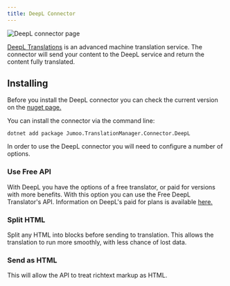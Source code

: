 ```yaml
---
title: DeepL Connector
---
```


![DeepL connector page](deepl.png)

[DeepL Translations](https://www.deepl.com/en/whydeepl) is an advanced machine translation service. The connector will send your content to the DeepL service and return the content fully translated. 

## Installing

Before you install the DeepL connector you can check the current version on the [nuget page.](https://www.nuget.org/packages/Jumoo.TranslationManager.Connector.DeepL/) 

You can install the connector via the command line: 

```
dotnet add package Jumoo.TranslationManager.Connector.DeepL
```

In order to use the DeepL connector you will need to configure a number of options.

### Use Free API

With DeepL you have the options of a free translator, or paid for versions with more benefits. With this option you can use the Free DeepL Translator's API. Information on DeepL's paid for plans is available [here.](https://www.deepl.com/pro?cta=header-prices/)

### Split HTML

Split any HTML into blocks before sending to translation. This allows the translation to run more smoothly, with less chance of lost data.

### Send as HTML

This will allow the API to treat richtext markup as HTML.